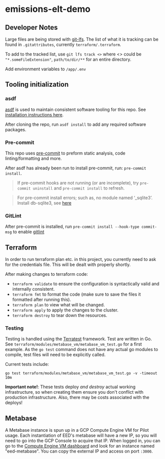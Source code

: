 # emissions-elt-demo

## Developer Notes

Large files are being stored with [git-lfs](https://git-lfs.github.com/).
The list of what it is tracking can be found in `.gitattributes`, currently `terraform/.terraform`.

To add to the tracked list, use
`git lfs track <>` where <> could be `"*.someFileExtension"`, `path/to/dir/**` for an entire directory.

Add environment variables to `/app/.env`

## Tooling initialization

### asdf

[asdf](https://asdf-vm.com/) is used to maintain consistent software tooling for this repo. See [installation instructions here](https://asdf-vm.com/guide/getting-started.html).

After cloning the repo, run `asdf install` to add any required software packages.

### Pre-commit

This repo uses [pre-commit](https://pre-commit.com/) to preform static analysis, code linting/formatting and more.

After asdf has already been run to install pre-commit, run: `pre-commit install`.

> If pre-commit hooks are not running (or are incomplete), try `pre-commit uninstall` and `pre-commit install` to refresh.

> For pre-commit install errors; such as, no module named ‘\_sqlite3’. Install db-sqlite3, see [here](https://www.notion.so/buttoninc/how-to-fix-selected-pre-commit-errors-30d35eb093b24a0da50a155c3fe5bfcf)

### GitLint

After pre-commit is installed, run `pre-commit install --hook-type commit-msg` to enable [gitlint](https://jorisroovers.com/gitlint/#using-gitlint-through-pre-commit)

## Terraform

In order to run terraform plan etc. in this project, you currently need to ask for the credentials file. This will be dealt with properly shortly.

After making changes to terraform code:

- `terraform validate` to ensure the configuration is syntactically valid and internally consistent.
- `terraform fmt` to format the code (make sure to save the files it formatted after running this).
- `terraform plan` to view what will be changed.
- `terraform apply` to apply the changes to the cluster.
- `terraform destroy` to tear down the resources.

### Testing

Testing is handled using the [Terratest](https://terratest.gruntwork.io/) framework. Test are written in Go. See `terraform/modules/metabase_vm/metabase_vm_test.go` for a first example. As the `go test` command does not have any actual go modules to compile, test files will need to be explicitly called.

Current tests include:

```shell
go test terraform/modules/metabase_vm/metabase_vm_test.go -v -timeout 10m
```

**Important note!**: These tests deploy _and destroy_ actual working infrastructure, so when creating them ensure you don't conflict with production infrastructure. Also, there may be costs associated with the deploys!

## Metabase

A Metabase instance is spun up in a GCP Compute Engine VM for Pilot usage. Each instantiation of EED's metabase will have a new IP, so you will need to go into the GCP Console to acquire that IP. When logged in, you can go to the [Compute Engine VM dashboard](https://console.cloud.google.com/compute/instances?project=emissions-elt-demo) and look for an instance named "eed-metabase". You can copy the external IP and access on port `:3000`.

